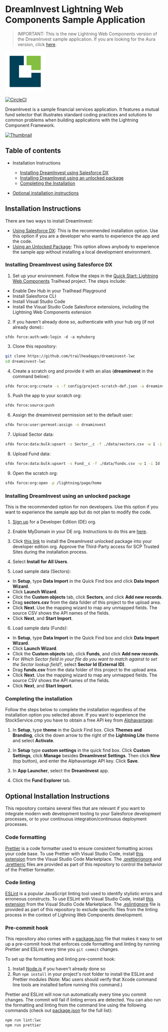 # DreamInvest Lightning Web Components Sample Application

> IMPORTANT: This is the new Lightning Web Components version of the DreamInvest sample application. If you are looking for the Aura version, click [here](https://github.com/trailheadapps/dreaminvest).

![dreaminvest-logo](dreaminvest-logo.png)

[![CircleCI](https://circleci.com/gh/trailheadapps/dreaminvest-lwc.svg?style=svg)](https://circleci.com/gh/trailheadapps/dreaminvest-lwc)

DreamInvest is a sample financial services application. It features a mutual fund selector that illustrates standard coding practices and solutions to common problems when building applications with the Lightning Component Framework.

[![Thumbnail](http://img.youtube.com/vi/0gIT8la-GRM/0.jpg)](https://www.youtube.com/watch?v=0gIT8la-GRM)

## Table of contents

- Installation Instructions

  - [Installing DreamInvest using Salesforce DX](#installing-dreaminvest-using-salesforce-dx)
  - [Installing DreamInvest using an unlocked package](#installing-dreaminvest-using-an-unlocked-package)
  - [Completing the Installation](#completing-the-installation)

- [Optional installation instructions](#optional-installation-instructions)

## Installation Instructions

There are two ways to install DreamInvest:

- [Using Salesforce DX](#installing-dreaminvest-using-salesforce-dx): This is the recommended installation option. Use this option if you are a developer who wants to experience the app and the code.
- [Using an Unlocked Package](#installing-dreaminvest-using-an-unlocked-package): This option allows anybody to experience the sample app without installing a local development environment.

### Installing DreamInvest using Salesforce DX

1. Set up your environment. Follow the steps in the [Quick Start: Lightning Web Components](https://trailhead.salesforce.com/content/learn/projects/quick-start-lightning-web-components/) Trailhead project. The steps include:

  - Enable Dev Hub in your Trailhead Playground
  - Install Salesforce CLI
  - Install Visual Studio Code
  - Install the Visual Studio Code Salesforce extensions, including the Lightning Web Components extension

2. If you haven't already done so, authenticate with your hub org (if not already done)::

  ```
  sfdx force:auth:web:login -d -a myhuborg
  ```

3. Clone this repository:

  ```zsh
  git clone https://github.com/trailheadapps/dreaminvest-lwc
  cd dreaminvest-lwc
  ```

4. Create a scratch org and provide it with an alias (**dreaminvest** in the command below):

  ```zsh
  sfdx force:org:create -s -f config/project-scratch-def.json -a dreaminvest
  ```

5. Push the app to your scratch org:

  ```zsh
  sfdx force:source:push
  ```

6. Assign the dreaminvest permission set to the default user:

  ```zsh
  sfdx force:user:permset:assign -n dreaminvest
  ```

7. Upload Sector data:

  ```zsh
  sfdx force:data:bulk:upsert -s Sector__c -f ./data/sectors.csv -w 1 -i Sector_Id__c
  ```

8. Upload Fund data:

  ```zsh
  sfdx force:data:bulk:upsert -s Fund__c -f ./data/funds.csv -w 1 -i Id
  ```

9. Open the scratch org:

  ```zsh
  sfdx force:org:open -p /lightning/page/home
  ```

### Installing DreamInvest using an unlocked package

This is the recommended option for non developers. Use this option if you want to experience the sample app but do not plan to modify the code.

1. [Sign up](https://developer.salesforce.com/signup) for a Developer Edition (DE) org.

2. Enable MyDomain in your DE org. Instructions to do this are [here](https://trailhead.salesforce.com/modules/identity_login/units/identity_login_my_domain).

3. Click [this link](https://login.salesforce.com/packaging/installPackage.apexp?p0=04tB0000000YGYUIA4) to install the DreamInvest unlocked package into your developer edition org. Approve the Third-Party access for SCP Trusted Sites during the installation process.

4. Select **Install for All Users**.

5. Load sample data (Sectors):

  - In **Setup**, type **Data Import** in the Quick Find box and click **Data Import Wizard**.
  - Click **Launch Wizard**.
  - Click the **Custom objects** tab, click **Sectors**, and click **Add new records**.
  - Drag **sectors.csv** from the data folder of this project to the upload area.
  - Click **Next**. Use the mapping wizard to map any unmapped fields. The source CSV shows the API names of the fields.
  - Click **Next**, and **Start Import**.

6. Load sample data (Funds):

  - In **Setup**, type **Data Import** in the Quick Find box and click **Data Import Wizard**.
  - Click **Launch Wizard**.
  - Click the **Custom objects** tab, click **Funds**, and click **Add new records**.
  - For _Which Sector field in your file do you want to match against to set the Sector lookup field?_, select **Sector Id (External ID)**.
  - Drag **funds.csv** from the data folder of this project to the upload area.
  - Click **Next**. Use the mapping wizard to map any unmapped fields. The source CSV shows the API names of the fields.
  - Click **Next**, and **Start Import**.

### Completing the installation

Follow the steps below to complete the installation regardless of the installation option you selected above. If you want to experience the StockService.cmp you have to obtain a free API key from [Alphavantage](https://www.alphavantage.co/support/#api-key):

1. In **Setup**, type **theme** in the Quick Find box. Click **Themes and Branding**, click the down arrow to the right of the **Lightning Lite** theme and select **Activate**.

2. In **Setup** type **custom settings** in the quick find box. Click **Custom Settings**, click **Manage** besides **DreamInvest Settings**. Then click **New** (top button), and enter the Alphavantage API key. Click **Save**.

3. In **App Launcher**, select the **DreamInvest** app.

4. Click the **Fund Explorer** tab.

## Optional Installation Instructions

This repository contains several files that are relevant if you want to integrate modern web development tooling to your Salesforce development processes, or to your continuous integration/continuous deployment processes.

### Code formatting

[Prettier](https://prettier.io/) is a code formatter used to ensure consistent formatting across your code base. To use Prettier with Visual Studio Code, install [this extension](https://marketplace.visualstudio.com/items?itemName=esbenp.prettier-vscode) from the Visual Studio Code Marketplace. The [.prettierignore](/.prettierignore) and [.prettierrc](/.prettierrc) files are provided as part of this repository to control the behavior of the Prettier formatter.

### Code linting

[ESLint](https://eslint.org/) is a popular JavaScript linting tool used to identify stylistic errors and erroneous constructs. To use ESLint with Visual Studio Code, install [this extension](https://marketplace.visualstudio.com/items?itemName=salesforce.salesforcedx-vscode-lwc) from the Visual Studio Code Marketplace. The [.eslintignore](/.eslintignore) file is provided as part of this repository to exclude specific files from the linting process in the context of Lighning Web Components development.

### Pre-commit hook

This repository also comes with a [package.json](/package.json) file that makes it easy to set up a pre-commit hook that enforces code formatting and linting by running Prettier and ESLint every time you `git commit` changes.

To set up the formatting and linting pre-commit hook:

1. Install [Node.js](https://nodejs.org) if you haven't already done so
2. Run `npm install` in your project's root folder to install the ESLint and Prettier modules (Note: Mac users should verify that Xcode command line tools are installed before running this command.)

Prettier and ESLint will now run automatically every time you commit changes. The commit will fail if linting errors are detected. You can also run the formatting and linting from the command line using the following commands (check out [package.json](/package.json) for the full list):

```
npm run lint:lwc
npm run prettier
```

